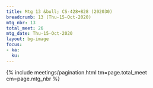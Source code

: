```yaml
---
title: Mtg 13 &bull; CS-428+828 (202030)
breadcrumb: 13 (Thu-15-Oct-2020)
mtg_nbr: 13
total_meet: 26
mtg_date: Thu-15-Oct-2020
layout: bg-image
focus:
- ka:
  ku:
---
```

{% include meetings/pagination.html tm=page.total_meet cm=page.mtg_nbr %}